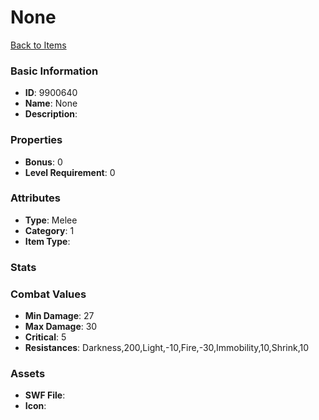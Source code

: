 # None



[Back to Items](../items.md)

### Basic Information

- **ID**: 9900640
- **Name**: None
- **Description**: 

### Properties

- **Bonus**: 0
- **Level Requirement**: 0

### Attributes

- **Type**: Melee
- **Category**: 1
- **Item Type**: 

### Stats


### Combat Values

- **Min Damage**: 27
- **Max Damage**: 30
- **Critical**: 5
- **Resistances**: Darkness,200,Light,-10,Fire,-30,Immobility,10,Shrink,10

### Assets

- **SWF File**: 
- **Icon**: 

